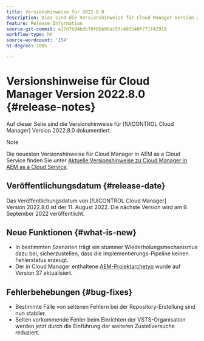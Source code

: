 ```yaml
---
title: Versionshinweise für 2022.8.0
description: Dies sind die Versionshinweise für Cloud Manager Version 2022.8.0.
feature: Release Information
source-git-commit: a17d7b04bdb70f8bb08ac5fc401540f771f42919
workflow-type: ht
source-wordcount: '154'
ht-degree: 100%

---
```



# Versionshinweise für Cloud Manager Version 2022.8.0 {#release-notes}

Auf dieser Seite sind die Versionshinweise für [!UICONTROL Cloud Manager] Version 2022.8.0 dokumentiert.

>[!NOTE]
>
>Die neuesten Versionshinweise für Cloud Manager in AEM as a Cloud Service finden Sie unter [Aktuelle Versionshinweise zu Cloud Manager in AEM as a Cloud Service](https://experienceleague.adobe.com/docs/experience-manager-cloud-service/content/implementing/using-cloud-manager/release-notes-cloud-manager/release-notes-cm-current.html?lang=de).

## Veröffentlichungsdatum {#release-date}

Das Veröffentlichungsdatum von [!UICONTROL Cloud Manager] Version 2022.8.0 ist der 11. August 2022. Die nächste Version wird am 9. September 2022 veröffentlicht.

## Neue Funktionen {#what-is-new}

* In bestimmten Szenarien trägt ein stummer Wiederholungsmechanismus dazu bei, sicherzustellen, dass die Implementierungs-Pipeline keinen Fehlerstatus erzeugt.
* Der in Cloud Manager enthaltene [AEM-Projektarchetyp](https://experienceleague.adobe.com/docs/experience-manager-core-components/using/developing/archetype/overview.html?lang=de) wurde auf Version 37 aktualisiert.

## Fehlerbehebungen {#bug-fixes}

* Bestimmte Fälle von seltenen Fehlern bei der Repository-Erstellung sind nun stabiler.
* Selten vorkommende Fehler beim Einrichten der VSTS-Organisation werden jetzt durch die Einführung der weiteren Zustellversuche reduziert.
